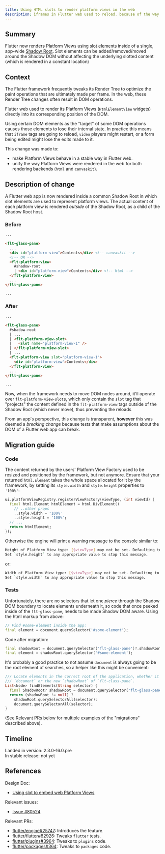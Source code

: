 ```yaml
---
title: Using HTML slots to render platform views in the web
description: iframes in Flutter web used to reload, because of the way some DOM operations were made. A change in the way Flutter web apps render Platform Views makes them much more stable (preventing iframe reloads, and other problems with video tags or forms potentially losing their state).
---
```


## Summary

Flutter now renders Platform Views using [slot elements][] inside of a single,
app-wide [Shadow Root][]. Slot elements can be added/removed/moved around the
Shadow DOM without affecting the underlying slotted content (which is rendered
in a constant location)

## Context

The Flutter framework frequently tweaks its Render Tree to optimize the paint
operations that are ultimately made per frame. In the web, these Render Tree
changes often result in DOM operations.

Flutter web used to render its Platform Views (`HtmlElementView` widgets)
directly into its corresponding position of the DOM.

Using certain DOM elements as the "target" of some DOM operations causes those
elements to lose their internal state. In practice this means that `iframe` tags
are going to reload, `video` players might restart, or a form being edited might
lose the edits made to it.

This change was made to:

* make Platform Views behave in a stable way in Flutter web.
* unify the way Platform Views were rendered in the web for both rendering
backends (`html` and `canvaskit`).

## Description of change

A Flutter web app is now rendered inside a common Shadow Root in which slot
elements are used to represent platform views. The actual content of each
platform view is rendered *outside* of the Shadow Root, as a child of the Shadow
Root host.

### Before

<!-- skip -->
```html
...

<flt-glass-pane>
  ...
  <div id="platform-view">Contents</div> <!-- canvaskit -->
  <!-- OR -->
  <flt-platform-view>
    #shadow-root
    | <div id="platform-view">Contents</div> <!-- html -->
  </flt-platform-view>
  ...
</flt-glass-pane>

...
```

### After

<!-- skip -->
```html
...

<flt-glass-pane>
  #shadow-root
  | ...
  | <flt-platform-view-slot>
  |   <slot name="platform-view-1" />
  | </flt-platform-view-slot>
  | ...
  <flt-platform-view slot="platform-view-1">
    <div id="platform-view">Contents</div>
  </flt-platform-view>
  ...
</flt-glass-pane>

...
```

Now, when the framework needs to move DOM nodes around, it'll operate over
`flt-platform-view-slot`s, which only contain the `slot` tag that "projects" the
content defined in the `flt-platform-view` tags outside of the Shadow Root
(which never move), thus preventing the reloads.

From an app's perspective, this change is transparent, **however** this was
deemed a _breaking change_ because tests that make assumptions about the DOM of
a Flutter web app can break.

## Migration guide

### Code

The content returned by the users' Platform View Factory used to be resized and
positioned by the framework, but not anymore. Ensure that your returned
`html.Element` takes the whole space allocated for it by the framework, by
setting its `style.width` and `style.height` properties to `'100%'`:

<!-- skip -->
```dart
ui.platformViewRegistry.registerViewFactory(viewType, (int viewId) {
  final html.Element htmlElement = html.DivElement()
    // ..other props
    ..style.width = '100%'
    ..style.height = '100%';
  // ...
  return htmlElement;
});
```

Otherwise the engine will print a warning message to the console similar to:

<!-- skip -->
```bash
Height of Platform View type: [$viewType] may not be set. Defaulting to `height: 100%`.
Set `style.height` to any appropriate value to stop this message.
```

or:

<!-- skip -->
```bash
Width of Platform View type: [$viewType] may not be set. Defaulting to `width: 100%`.
Set `style.width` to any appropriate value to stop this message.
```

### Tests

Unfortunately, there are no selectors that let one _pierce_ through the Shadow
DOM boundary to locate elements underneath it, so code that once peeked inside
of the `flt-glass-pane`, needs to be made Shadow DOM aware. Using the html
markup from above:

<!-- skip -->
```dart
// Find #some-element inside the app:
final element = document.querySelector('#some-element');
```

Code after migration:

<!-- skip -->
```dart
final shadowRoot = document.querySelector('flt-glass-pane')?.shadowRoot!;
final element = shadowRoot.querySelector('#some-element');
```

It's probably a good practice to not assume `document` is always going to be the
root element of searches, so a helper like this might be convenient:

<!-- skip -->
```dart
/// Locate elements in the correct root of the application, whether it is
/// `document` or the new `shadowRoot` of `flt-class-pane`.
List<Node> findElements(String selector) {
  final ShadowRoot? shadowRoot = document.querySelector('flt-glass-pane')?.shadowRoot;
  return (shadowRoot != null) ?
    shadowRoot.querySelectorAll(selector):
    document.querySelectorAll(selector);
}
```

(See Relevant PRs below for multiple examples of the "migrations" described
above).

## Timeline

Landed in version: 2.3.0-16.0.pre<br>
In stable release: not yet

## References

Design Doc:

* [Using slot to embed web Platform Views][design doc]

Relevant issues:

* [Issue #80524][issue-80524]

Relevant PRs:

* [flutter/engine#25747][pull-25747]: Introduces the feature.
* [flutter/flutter#82926][pull-82926]: Tweaks `flutter` tests.
* [flutter/plugins#3964][pull-3964]: Tweaks to `plugins` code.
* [flutter/packages#364][pull-364]: Tweaks to `packages` code.

[design doc]: https://flutter.dev/go/web-slot-content
[issue-80524]: {{site.github}}/flutter/flutter/issues/80524
[pull-25747]: {{site.github}}/flutter/engine/pull/25747
[pull-364]: {{site.github}}/flutter/packages/pull/364
[pull-3964]: {{site.github}}/flutter/plugins/pull/3964
[pull-82926]: {{site.github}}/flutter/flutter/pull/82926
[Shadow Root]: https://developer.mozilla.org/en-US/docs/Web/API/ShadowRoot
[slot elements]: https://developer.mozilla.org/en-US/docs/Web/HTML/Element/slot
